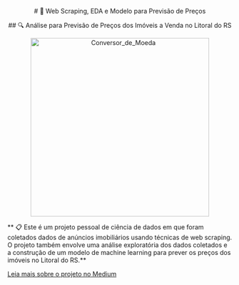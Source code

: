<p align="center">
# 🚀 Web Scraping, EDA e Modelo para Previsão de Preços
</p>
<p align="center">
## 🔍 Análise para Previsão de Preços dos Imóveis a Venda no Litoral do RS
</p>
<p align="center">
<img src="https://user-images.githubusercontent.com/109030838/227395255-804fa2f4-f2f3-4aea-aa27-240cd2d650cb.png" alt="Conversor_de_Moeda" width="400">
</p>

** 📋 Este é um projeto pessoal de ciência de dados em que foram coletados dados de anúncios imobiliários usando técnicas de web scraping. O projeto também envolve uma análise exploratória dos dados coletados e a construção de um modelo de machine learning para prever os preços dos imóveis no Litoral do RS.**

[Leia mais sobre o projeto no Medium](https://medium.com/@diovani.dupont/web-scraping-eda-e-modelo-para-previs%C3%A3o-de-pre%C3%A7os-3c4cf24e252e)
